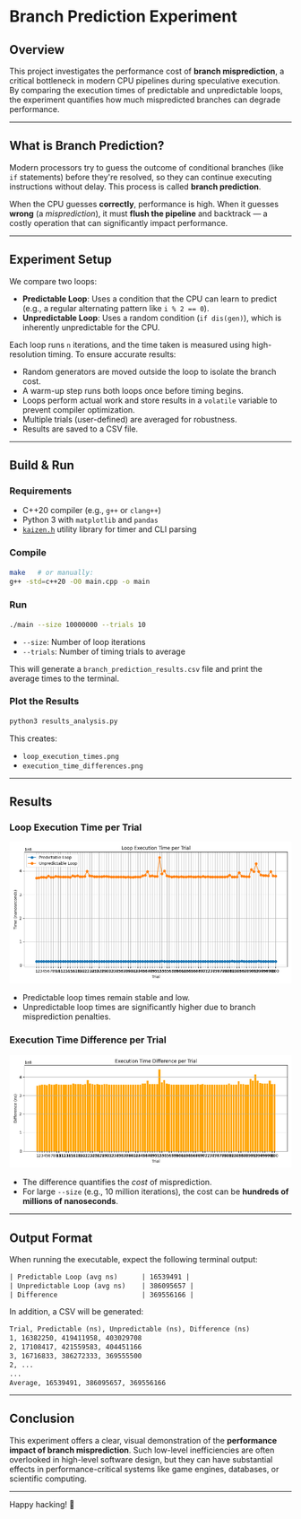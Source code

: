 # Branch Prediction Experiment

## Overview
This project investigates the performance cost of **branch misprediction**, a critical bottleneck in modern CPU pipelines during speculative execution. By comparing the execution times of predictable and unpredictable loops, the experiment quantifies how much mispredicted branches can degrade performance.

---

## What is Branch Prediction?
Modern processors try to guess the outcome of conditional branches (like `if` statements) before they're resolved, so they can continue executing instructions without delay. This process is called **branch prediction**.

When the CPU guesses **correctly**, performance is high.
When it guesses **wrong** (a *misprediction*), it must **flush the pipeline** and backtrack — a costly operation that can significantly impact performance.

---

## Experiment Setup
We compare two loops:

- **Predictable Loop**: Uses a condition that the CPU can learn to predict (e.g., a regular alternating pattern like `i % 2 == 0`).
- **Unpredictable Loop**: Uses a random condition (`if dis(gen)`), which is inherently unpredictable for the CPU.

Each loop runs `n` iterations, and the time taken is measured using high-resolution timing. To ensure accurate results:

- Random generators are moved outside the loop to isolate the branch cost.
- A warm-up step runs both loops once before timing begins.
- Loops perform actual work and store results in a `volatile` variable to prevent compiler optimization.
- Multiple trials (user-defined) are averaged for robustness.
- Results are saved to a CSV file.

---

## Build & Run

### Requirements
- C++20 compiler (e.g., `g++` or `clang++`)
- Python 3 with `matplotlib` and `pandas`
- [`kaizen.h`](https://github.com/heinsaar/kaizen) utility library for timer and CLI parsing

### Compile
```bash
make   # or manually:
g++ -std=c++20 -O0 main.cpp -o main
```

### Run
```bash
./main --size 10000000 --trials 10
```

- `--size`: Number of loop iterations
- `--trials`: Number of timing trials to average

This will generate a `branch_prediction_results.csv` file and print the average times to the terminal.

### Plot the Results
```bash
python3 results_analysis.py
```
This creates:
- `loop_execution_times.png`
- `execution_time_differences.png`

---

## Results

### Loop Execution Time per Trial
![Loop Execution](https://github.com/zgrigoryan/branch_prediction_experiment/blob/main/loop_execution_time.png)

- Predictable loop times remain stable and low.
- Unpredictable loop times are significantly higher due to branch misprediction penalties.

### Execution Time Difference per Trial
![Execution Difference](difference_per_trial.png)

- The difference quantifies the *cost* of misprediction.
- For large `--size` (e.g., 10 million iterations), the cost can be **hundreds of millions of nanoseconds**.

---

## Output Format
When running the executable, expect the following terminal output:

```
| Predictable Loop (avg ns)      | 16539491 |
| Unpredictable Loop (avg ns)    | 386095657 |
| Difference                     | 369556166 |
```

In addition, a CSV will be generated:
```
Trial, Predictable (ns), Unpredictable (ns), Difference (ns)
1, 16382250, 419411958, 403029708
2, 17108417, 421559583, 404451166
3, 16716833, 386272333, 369555500
2, ...
...
Average, 16539491, 386095657, 369556166
```

---

## Conclusion
This experiment offers a clear, visual demonstration of the **performance impact of branch misprediction**. Such low-level inefficiencies are often overlooked in high-level software design, but they can have substantial effects in performance-critical systems like game engines, databases, or scientific computing.

---

Happy hacking! 🚀
